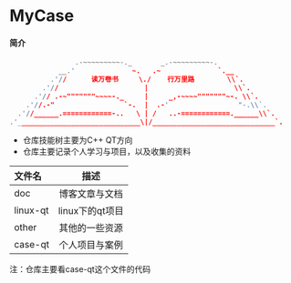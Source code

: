 # MyCase

#### 简介

```cpp
                .-~~~~~~~~~-._       _.-~~~~~~~~~-.
            __.'              ~.   .~              `.__
          .'//      读万卷书     \./    行万里路        \\`.
        .'//                     |                     \\`.
      .'// .-~"""""""~~~~-._     |     _,-~~~~"""""""~-. \\`.
    .'//.-"                 `-.  |  .-'                 "-.\\`.
  .'//______.============-..   \ | /   ..-============.______\\`.
.'______________________________\|/______________________________`.
```

- 仓库技能树主要为C++ QT方向
- 仓库主要记录个人学习与项目，以及收集的资料

| 文件名                     |     描述     |
| :------------------------| :----------: |
| doc                    |  博客文章与文档  |
| linux-qt                    |  linux下的qt项目  |
| other                    |  其他的一些资源  |
| case-qt                  |  个人项目与案例  |

注：仓库主要看case-qt这个文件的代码
